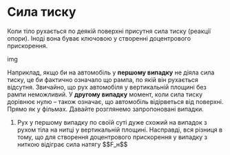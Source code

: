 # Сила тиску

Коли тiло рухається по деякiй поверхнi присутня сила тиску (реакцiї опори). Iнодi вона буває ключовою у створеннi доцентрового прискорення.

img

Наприклад, якщо би на автомобiль у <b>першому випадку</b> не дiяла сила тиску, це би фактично означало що рампа, по якiй вiн рухається вiдсутня. Звичайно, що рух автомобiля у вертикальнiй площинi без рампи неможливий. У <b>другому випадку</b> момент, коли сила тиску дорiвнює нулю – також означає, що автомобiль вiдiрветься вiд поверхнi. Прямо як у фiльмах. Давайте розглянемо запропонованi випадки.

<ol>
<b><li></b>
Рух у першому випадку по своїй сутi дуже схожий на випадок з рухом тiла на нитцi у вертикальнiй площинi. Насправдi, вся рiзниця в тому, що для створення доцентрового прискорення у випадку з ниткою вiдiграє сила натягу $$F_н$$
</li>
</ol>